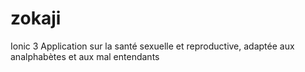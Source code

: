 # zokaji
Ionic 3
Application sur la santé sexuelle et reproductive, adaptée aux analphabètes et aux mal entendants
